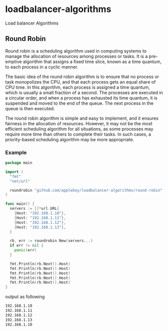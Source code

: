 # loadbalancer-algorithms

Load balancer Algorithms

## Round Robin

Round robin is a scheduling algorithm used in computing systems to manage the allocation of resources among processes or tasks. It is a pre-emptive algorithm that assigns a fixed time slice, known as a time quantum, to each process in a cyclic manner.

The basic idea of the round robin algorithm is to ensure that no process or task monopolizes the CPU, and that each process gets an equal share of CPU time. In this algorithm, each process is assigned a time quantum, which is usually a small fraction of a second. The processes are executed in a circular order, and when a process has exhausted its time quantum, it is suspended and moved to the end of the queue. The next process in the queue is then executed.

The round robin algorithm is simple and easy to implement, and it ensures fairness in the allocation of resources. However, it may not be the most efficient scheduling algorithm for all situations, as some processes may require more time than others to complete their tasks. In such cases, a priority-based scheduling algorithm may be more appropriate.

### Example

```go
package main

import (
  "fmt"
  "net/url"

  roundrobin "github.com/appleboy/loadbalancer-algorithms/round-robin"
)

func main() {
  servers := []*url.URL{
    {Host: "192.168.1.10"},
    {Host: "192.168.1.11"},
    {Host: "192.168.1.12"},
    {Host: "192.168.1.13"},
  }

  rb, err := roundrobin.New(servers...)
  if err != nil {
    panic(err)
  }

  fmt.Println(rb.Next().Host)
  fmt.Println(rb.Next().Host)
  fmt.Println(rb.Next().Host)
  fmt.Println(rb.Next().Host)
  fmt.Println(rb.Next().Host)
}
```

output as following

```sh
192.168.1.10
192.168.1.11
192.168.1.12
192.168.1.13
192.168.1.10
```
